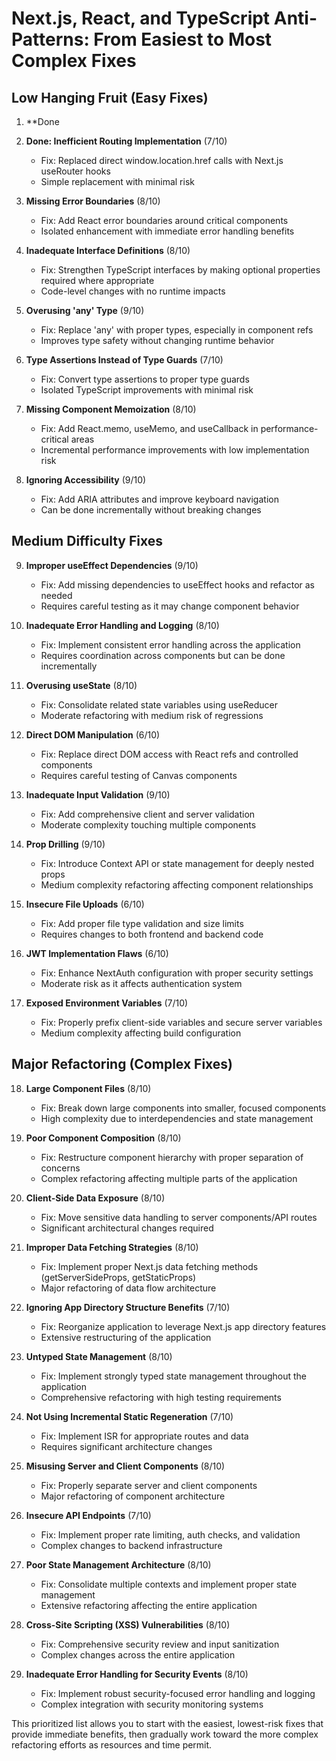 # Next.js, React, and TypeScript Anti-Patterns: From Easiest to Most Complex Fixes

## Low Hanging Fruit (Easy Fixes)

1. **Done

2. **Done: Inefficient Routing Implementation** (7/10)
   - Fix: Replaced direct window.location.href calls with Next.js useRouter hooks
   - Simple replacement with minimal risk

3. **Missing Error Boundaries** (8/10)
   - Fix: Add React error boundaries around critical components
   - Isolated enhancement with immediate error handling benefits

4. **Inadequate Interface Definitions** (8/10)
   - Fix: Strengthen TypeScript interfaces by making optional properties required where appropriate
   - Code-level changes with no runtime impacts

5. **Overusing 'any' Type** (9/10)
   - Fix: Replace 'any' with proper types, especially in component refs
   - Improves type safety without changing runtime behavior

6. **Type Assertions Instead of Type Guards** (7/10)
   - Fix: Convert type assertions to proper type guards
   - Isolated TypeScript improvements with minimal risk

7. **Missing Component Memoization** (8/10)
   - Fix: Add React.memo, useMemo, and useCallback in performance-critical areas
   - Incremental performance improvements with low implementation risk

8. **Ignoring Accessibility** (9/10)
   - Fix: Add ARIA attributes and improve keyboard navigation
   - Can be done incrementally without breaking changes

## Medium Difficulty Fixes

9. **Improper useEffect Dependencies** (9/10)
   - Fix: Add missing dependencies to useEffect hooks and refactor as needed
   - Requires careful testing as it may change component behavior

10. **Inadequate Error Handling and Logging** (8/10)
    - Fix: Implement consistent error handling across the application
    - Requires coordination across components but can be done incrementally

11. **Overusing useState** (8/10)
    - Fix: Consolidate related state variables using useReducer
    - Moderate refactoring with medium risk of regressions

12. **Direct DOM Manipulation** (6/10)
    - Fix: Replace direct DOM access with React refs and controlled components
    - Requires careful testing of Canvas components

13. **Inadequate Input Validation** (9/10)
    - Fix: Add comprehensive client and server validation
    - Moderate complexity touching multiple components

14. **Prop Drilling** (9/10)
    - Fix: Introduce Context API or state management for deeply nested props
    - Medium complexity refactoring affecting component relationships

15. **Insecure File Uploads** (6/10)
    - Fix: Add proper file type validation and size limits
    - Requires changes to both frontend and backend code

16. **JWT Implementation Flaws** (6/10)
    - Fix: Enhance NextAuth configuration with proper security settings
    - Moderate risk as it affects authentication system

17. **Exposed Environment Variables** (7/10)
    - Fix: Properly prefix client-side variables and secure server variables
    - Medium complexity affecting build configuration

## Major Refactoring (Complex Fixes)

18. **Large Component Files** (8/10)
    - Fix: Break down large components into smaller, focused components
    - High complexity due to interdependencies and state management

19. **Poor Component Composition** (8/10)
    - Fix: Restructure component hierarchy with proper separation of concerns
    - Complex refactoring affecting multiple parts of the application

20. **Client-Side Data Exposure** (8/10)
    - Fix: Move sensitive data handling to server components/API routes
    - Significant architectural changes required

21. **Improper Data Fetching Strategies** (8/10)
    - Fix: Implement proper Next.js data fetching methods (getServerSideProps, getStaticProps)
    - Major refactoring of data flow architecture

22. **Ignoring App Directory Structure Benefits** (7/10)
    - Fix: Reorganize application to leverage Next.js app directory features
    - Extensive restructuring of the application

23. **Untyped State Management** (8/10)
    - Fix: Implement strongly typed state management throughout the application
    - Comprehensive refactoring with high testing requirements

24. **Not Using Incremental Static Regeneration** (7/10)
    - Fix: Implement ISR for appropriate routes and data
    - Requires significant architecture changes

25. **Misusing Server and Client Components** (8/10)
    - Fix: Properly separate server and client components
    - Major refactoring of component architecture

26. **Insecure API Endpoints** (7/10)
    - Fix: Implement proper rate limiting, auth checks, and validation
    - Complex changes to backend infrastructure

27. **Poor State Management Architecture** (8/10)
    - Fix: Consolidate multiple contexts and implement proper state management
    - Extensive refactoring affecting the entire application

28. **Cross-Site Scripting (XSS) Vulnerabilities** (8/10)
    - Fix: Comprehensive security review and input sanitization
    - Complex changes across the entire application

29. **Inadequate Error Handling for Security Events** (8/10)
    - Fix: Implement robust security-focused error handling and logging
    - Complex integration with security monitoring systems

This prioritized list allows you to start with the easiest, lowest-risk fixes that provide immediate benefits, then gradually work toward the more complex refactoring efforts as resources and time permit.